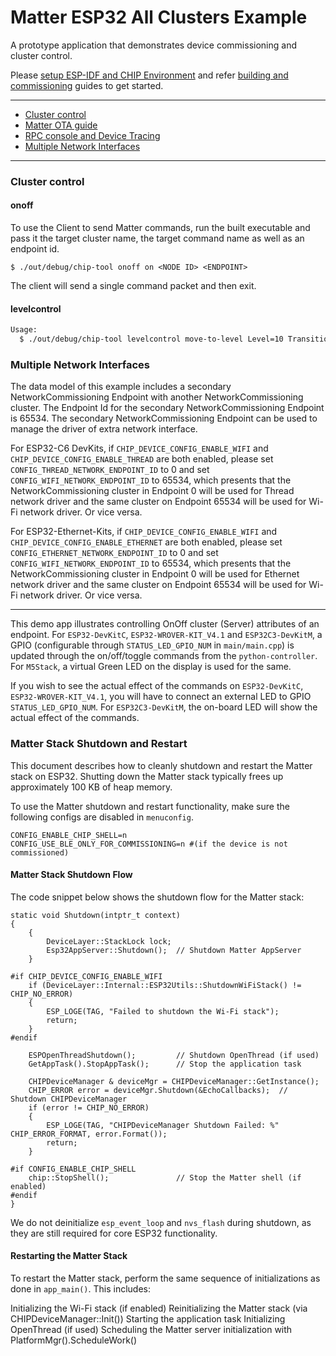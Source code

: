 # Matter ESP32 All Clusters Example

A prototype application that demonstrates device commissioning and cluster
control.

Please
[setup ESP-IDF and CHIP Environment](../../../docs/platforms/esp32/setup_idf_chip.md)
and refer
[building and commissioning](../../../docs/platforms/esp32/build_app_and_commission.md)
guides to get started.

---

-   [Cluster control](#cluster-control)
-   [Matter OTA guide](../../../docs/platforms/esp32/ota.md)
-   [RPC console and Device Tracing](../../../docs/platforms/esp32/rpc_console.md)
-   [Multiple Network Interfaces](#multiple-network-interfaces)

---

### Cluster control

#### onoff

To use the Client to send Matter commands, run the built executable and pass it
the target cluster name, the target command name as well as an endpoint id.

```
$ ./out/debug/chip-tool onoff on <NODE ID> <ENDPOINT>
```

The client will send a single command packet and then exit.

#### levelcontrol

```bash
Usage:
  $ ./out/debug/chip-tool levelcontrol move-to-level Level=10 TransitionTime=0 OptionMask=0 OptionOverride=0 <NODE ID> <ENDPOINT>
```

### Multiple Network Interfaces

The data model of this example includes a secondary NetworkCommissioning
Endpoint with another NetworkCommissioning cluster. The Endpoint Id for the
secondary NetworkCommissioning Endpoint is 65534. The secondary
NetworkCommissioning Endpoint can be used to manage the driver of extra network
interface.

For ESP32-C6 DevKits, if `CHIP_DEVICE_CONFIG_ENABLE_WIFI` and
`CHIP_DEVICE_CONFIG_ENABLE_THREAD` are both enabled, please set
`CONFIG_THREAD_NETWORK_ENDPOINT_ID` to 0 and set
`CONFIG_WIFI_NETWORK_ENDPOINT_ID` to 65534, which presents that the
NetworkCommissioning cluster in Endpoint 0 will be used for Thread network
driver and the same cluster on Endpoint 65534 will be used for Wi-Fi network
driver. Or vice versa.

For ESP32-Ethernet-Kits, if `CHIP_DEVICE_CONFIG_ENABLE_WIFI` and
`CHIP_DEVICE_CONFIG_ENABLE_ETHERNET` are both enabled, please set
`CONFIG_ETHERNET_NETWORK_ENDPOINT_ID` to 0 and set
`CONFIG_WIFI_NETWORK_ENDPOINT_ID` to 65534, which presents that the
NetworkCommissioning cluster in Endpoint 0 will be used for Ethernet network
driver and the same cluster on Endpoint 65534 will be used for Wi-Fi network
driver. Or vice versa.

---

This demo app illustrates controlling OnOff cluster (Server) attributes of an
endpoint. For `ESP32-DevKitC`, `ESP32-WROVER-KIT_V4.1` and `ESP32C3-DevKitM`, a
GPIO (configurable through `STATUS_LED_GPIO_NUM` in `main/main.cpp`) is updated
through the on/off/toggle commands from the `python-controller`. For `M5Stack`,
a virtual Green LED on the display is used for the same.

If you wish to see the actual effect of the commands on `ESP32-DevKitC`,
`ESP32-WROVER-KIT_V4.1`, you will have to connect an external LED to GPIO
`STATUS_LED_GPIO_NUM`. For `ESP32C3-DevKitM`, the on-board LED will show the
actual effect of the commands.

### Matter Stack Shutdown and Restart

This document describes how to cleanly shutdown and restart the Matter stack on ESP32.
Shutting down the Matter stack typically frees up approximately 100 KB of heap memory.

To use the Matter shutdown and restart functionality, make sure the following configs are disabled in `menuconfig`.
```
CONFIG_ENABLE_CHIP_SHELL=n
CONFIG_USE_BLE_ONLY_FOR_COMMISSIONING=n #(if the device is not commissioned)
```

#### Matter Stack Shutdown Flow
The code snippet below shows the shutdown flow for the Matter stack:
```
static void Shutdown(intptr_t context)
{
    {
        DeviceLayer::StackLock lock;
        Esp32AppServer::Shutdown();  // Shutdown Matter AppServer
    }

#if CHIP_DEVICE_CONFIG_ENABLE_WIFI
    if (DeviceLayer::Internal::ESP32Utils::ShutdownWiFiStack() != CHIP_NO_ERROR)
    {
        ESP_LOGE(TAG, "Failed to shutdown the Wi-Fi stack");
        return;
    }
#endif

    ESPOpenThreadShutdown();         // Shutdown OpenThread (if used)
    GetAppTask().StopAppTask();      // Stop the application task

    CHIPDeviceManager & deviceMgr = CHIPDeviceManager::GetInstance();
    CHIP_ERROR error = deviceMgr.Shutdown(&EchoCallbacks);  // Shutdown CHIPDeviceManager
    if (error != CHIP_NO_ERROR)
    {
        ESP_LOGE(TAG, "CHIPDeviceManager Shutdown Failed: %" CHIP_ERROR_FORMAT, error.Format());
        return;
    }

#if CONFIG_ENABLE_CHIP_SHELL
    chip::StopShell();               // Stop the Matter shell (if enabled)
#endif
}
```
We do not deinitialize `esp_event_loop` and `nvs_flash` during shutdown, as they are still required for core ESP32 functionality.

#### Restarting the Matter Stack

To restart the Matter stack, perform the same sequence of initializations as done in `app_main()`. This includes:

Initializing the Wi-Fi stack (if enabled)
Reinitializing the Matter stack (via CHIPDeviceManager::Init())
Starting the application task
Initializing OpenThread (if used)
Scheduling the Matter server initialization with PlatformMgr().ScheduleWork()
